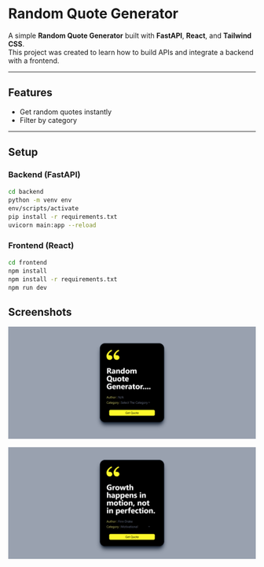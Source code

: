 # Random Quote Generator

A simple **Random Quote Generator** built with **FastAPI**, **React**, and **Tailwind CSS**.  
This project was created to learn how to build APIs and integrate a backend with a frontend.

---

## Features
- Get random quotes instantly  
- Filter by category 

---

## Setup

### Backend (FastAPI)
```bash
cd backend
python -m venv env 
env/scripts/activate
pip install -r requirements.txt
uvicorn main:app --reload
```

### Frontend (React)
```bash
cd frontend
npm install
npm install -r requirements.txt
npm run dev
```

## Screenshots
![alt text](screenshots/screencapture-localhost-5173-2025-10-30-23_28_52.png)

![alt text](screenshots/screencapture-localhost-5173-2025-10-30-23_29_27.png)
